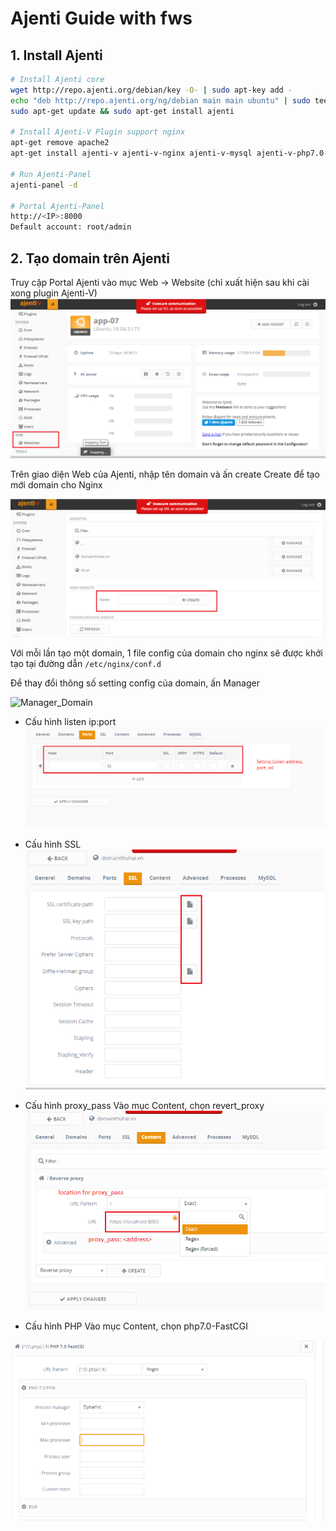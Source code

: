 
# Ajenti Guide with fws

## 1. Install Ajenti

```bash
# Install Ajenti core
wget http://repo.ajenti.org/debian/key -O- | sudo apt-key add -
echo "deb http://repo.ajenti.org/ng/debian main main ubuntu" | sudo tee -a /etc/apt/sources.list
sudo apt-get update && sudo apt-get install ajenti

# Install Ajenti-V Plugin support nginx
apt-get remove apache2
apt-get install ajenti-v ajenti-v-nginx ajenti-v-mysql ajenti-v-php7.0-fpm php7.0-mysql

# Run Ajenti-Panel
ajenti-panel -d

# Portal Ajenti-Panel
http://<IP>:8000
Default account: root/admin
```

## 2. Tạo domain trên Ajenti

Truy cập Portal Ajenti vào mục Web -> Website (chỉ xuất hiện sau khi cài xong plugin Ajenti-V)
![Website](https://github.com/octvitasut/fWS/blob/master/common/ajenti/portal_ajenti.PNG)

Trên giao diện Web của Ajenti, nhập tên domain và ấn create Create để tạo mới domain cho Nginx

![Add_Domain](https://github.com/octvitasut/fWS/blob/master/common/ajenti/add_domain.PNG)

Với mỗi lần tạo một domain, 1 file config của domain cho nginx sẽ được khởi tạo tại đường dẫn `/etc/nginx/conf.d`

Để thay đổi thông số setting config của domain, ấn Manager

![Manager_Domain](https://github.com/octvitasut/fWS/blob/master/common/ajenti/manager_domain.PNG)

- Cấu hình listen ip:port
![IP_Setting](https://github.com/octvitasut/fWS/blob/master/common/ajenti/listen_ip.PNG)

- Cấu hình SSL
![SSL](https://github.com/octvitasut/fWS/blob/master/common/ajenti/ssl_setting.PNG)

- Cấu hình proxy_pass
Vào mục Content, chọn revert_proxy
![Proxy](https://github.com/octvitasut/fWS/blob/master/common/ajenti/proxy.PNG)

- Cấu hình PHP
Vào mục Content, chọn php7.0-FastCGI

![php](https://github.com/octvitasut/fWS/blob/master/common/ajenti/php_setting.PNG)

